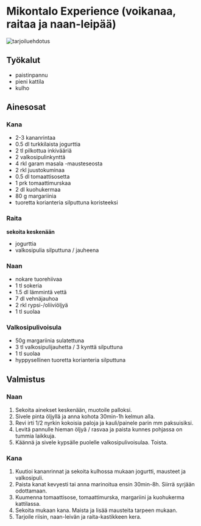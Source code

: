 # Mikontalo Experience (voikanaa, raitaa ja naan-leipää)

![tarjoiluehdotus](https://github.com/luumut/luumucookbook/blob/master/media/mikontaloexperience.jpg?raw=true)



## Työkalut

- paistinpannu
- pieni kattila
- kulho


## Ainesosat


### Kana
- 2-3 kananrintaa
- 0.5 dl turkkilaista jogurttia
- 2 tl pilkottua inkivääriä
- 2 valkosipulinkynttä
- 4 rkl garam masala -mausteseosta
- 2 rkl juustokuminaa
- 0.5 dl tomaattisosetta
- 1 prk tomaattimurskaa
- 2 dl kuohukermaa
- 80 g margariinia
- tuoretta korianteria silputtuna koristeeksi



### Raita 
**sekoita keskenään**

- jogurttia
- valkosipulia silputtuna / jauheena


### Naan
- nokare tuorehiivaa
- 1 tl sokeria
- 1.5 dl lämmintä vettä
- 7 dl vehnäjauhoa
- 2 rkl rypsi-/oliiviöljyä
- 1 tl suolaa


### Valkosipulivoisula
- 50g margariinia sulatettuna
- 3 tl valkosipulijauhetta / 3 kynttä silputtuna
- 1 tl suolaa
- hyppysellinen tuoretta korianteria silputtuna 


## Valmistus

### Naan

1. Sekoita ainekset keskenään, muotoile palloksi.
2. Sivele pinta öljyllä ja anna kohota 30min-1h kelmun alla.
3. Revi irti 1/2 nyrkin kokoisia paloja ja kauli/painele parin mm paksuisiksi.
4. Levitä pannulle hieman öljyä / rasvaa ja paista kunnes pohjassa on tummia laikkuja.
5. Käännä ja sivele kypsälle puolelle valkosipulivoisulaa. Toista.


### Kana

1. Kuutioi kananrinnat ja sekoita kulhossa mukaan jogurtti, mausteet ja valkosipuli.
2. Paista kanat kevyesti tai anna marinoitua ensin 30min-8h. Siirrä syrjään odottamaan.
3. Kuumenna tomaattisose, tomaattimurska, margariini ja kuohukerma kattilassa. 
4. Sekoita mukaan kana. Maista ja lisää mausteita tarpeen mukaan.
5. Tarjoile riisin, naan-leivän ja raita-kastikkeen kera.



